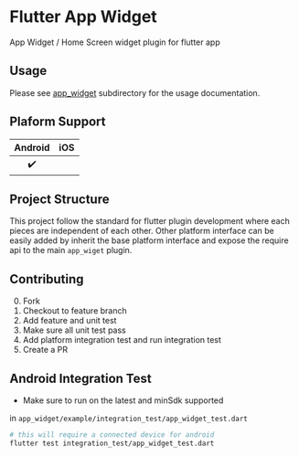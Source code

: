 # Flutter App Widget
App Widget / Home Screen widget plugin for flutter app

## Usage

Please see [app_widget](./app_widget) subdirectory for the usage documentation.

## Plaform Support

| Android | iOS |
| :-----: | :-: |
|   ✔️    |   |

## Project Structure

This project follow the standard for flutter plugin development where each
pieces are independent of each other. Other platform interface can be easily added
by inherit the base platform interface and expose the require api to the main `app_wiget`
plugin.

## Contributing
0. Fork
1. Checkout to feature branch
2. Add feature and unit test
3. Make sure all unit test pass
4. Add platform integration test and run integration test
5. Create a PR

## Android Integration Test
- Make sure to run on the latest and minSdk supported

in `app_widget/example/integration_test/app_widget_test.dart`

```sh
# this will require a connected device for android
flutter test integration_test/app_widget_test.dart
```


